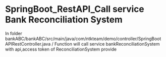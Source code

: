# SpringBoot_RestAPI_Call service Bank Reconciliation System
In folder bankABC/bankABC/src/main/java/com/ntkteam/demo/controller/SpringBootAPIRestController.java /
Function will call service bankReconciliationSystem with api,access token of ReconciliationSystem provide
